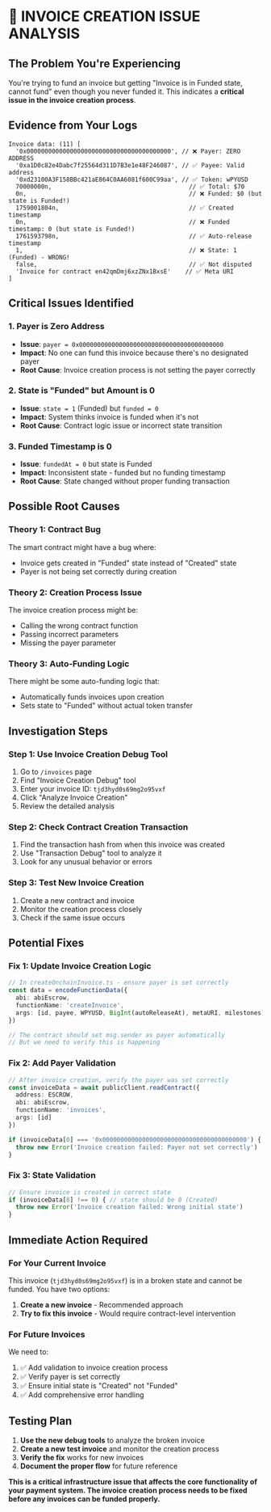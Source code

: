 # 🚨 INVOICE CREATION ISSUE ANALYSIS

## The Problem You're Experiencing

You're trying to fund an invoice but getting "Invoice is in Funded state, cannot fund" even though you never funded it. This indicates a **critical issue in the invoice creation process**.

## Evidence from Your Logs

```
Invoice data: (11) [
  '0x0000000000000000000000000000000000000000', // ❌ Payer: ZERO ADDRESS
  '0xa1D0c82e4Dabc7f25564d311D7B3e1e48F246087', // ✅ Payee: Valid address
  '0xd23100A3F158BBc421aE864C0AA6081f600C99aa', // ✅ Token: wPYUSD
  70000000n,                                      // ✅ Total: $70
  0n,                                             // ❌ Funded: $0 (but state is Funded!)
  1759001804n,                                    // ✅ Created timestamp
  0n,                                             // ❌ Funded timestamp: 0 (but state is Funded!)
  1761593798n,                                    // ✅ Auto-release timestamp
  1,                                              // ❌ State: 1 (Funded) - WRONG!
  false,                                          // ✅ Not disputed
  'Invoice for contract en42qmDmj6xzZNx1BxsE'    // ✅ Meta URI
]
```

## Critical Issues Identified

### 1. **Payer is Zero Address**
- **Issue**: `payer = 0x0000000000000000000000000000000000000000`
- **Impact**: No one can fund this invoice because there's no designated payer
- **Root Cause**: Invoice creation process is not setting the payer correctly

### 2. **State is "Funded" but Amount is 0**
- **Issue**: `state = 1` (Funded) but `funded = 0`
- **Impact**: System thinks invoice is funded when it's not
- **Root Cause**: Contract logic issue or incorrect state transition

### 3. **Funded Timestamp is 0**
- **Issue**: `fundedAt = 0` but state is Funded
- **Impact**: Inconsistent state - funded but no funding timestamp
- **Root Cause**: State changed without proper funding transaction

## Possible Root Causes

### Theory 1: Contract Bug
The smart contract might have a bug where:
- Invoice gets created in "Funded" state instead of "Created" state
- Payer is not being set correctly during creation

### Theory 2: Creation Process Issue
The invoice creation process might be:
- Calling the wrong contract function
- Passing incorrect parameters
- Missing the payer parameter

### Theory 3: Auto-Funding Logic
There might be some auto-funding logic that:
- Automatically funds invoices upon creation
- Sets state to "Funded" without actual token transfer

## Investigation Steps

### Step 1: Use Invoice Creation Debug Tool
1. Go to `/invoices` page
2. Find "Invoice Creation Debug" tool
3. Enter your invoice ID: `tjd3hyd0s69mg2o95vxf`
4. Click "Analyze Invoice Creation"
5. Review the detailed analysis

### Step 2: Check Contract Creation Transaction
1. Find the transaction hash from when this invoice was created
2. Use "Transaction Debug" tool to analyze it
3. Look for any unusual behavior or errors

### Step 3: Test New Invoice Creation
1. Create a new contract and invoice
2. Monitor the creation process closely
3. Check if the same issue occurs

## Potential Fixes

### Fix 1: Update Invoice Creation Logic
```typescript
// In createOnchainInvoice.ts - ensure payer is set correctly
const data = encodeFunctionData({
  abi: abiEscrow,
  functionName: 'createInvoice',
  args: [id, payee, WPYUSD, BigInt(autoReleaseAt), metaURI, milestones]
})

// The contract should set msg.sender as payer automatically
// But we need to verify this is happening
```

### Fix 2: Add Payer Validation
```typescript
// After invoice creation, verify the payer was set correctly
const invoiceData = await publicClient.readContract({
  address: ESCROW,
  abi: abiEscrow,
  functionName: 'invoices',
  args: [id]
})

if (invoiceData[0] === '0x0000000000000000000000000000000000000000') {
  throw new Error('Invoice creation failed: Payer not set correctly')
}
```

### Fix 3: State Validation
```typescript
// Ensure invoice is created in correct state
if (invoiceData[8] !== 0) { // state should be 0 (Created)
  throw new Error('Invoice creation failed: Wrong initial state')
}
```

## Immediate Action Required

### For Your Current Invoice
This invoice (`tjd3hyd0s69mg2o95vxf`) is in a broken state and cannot be funded. You have two options:

1. **Create a new invoice** - Recommended approach
2. **Try to fix this invoice** - Would require contract-level intervention

### For Future Invoices
We need to:
1. ✅ Add validation to invoice creation process
2. ✅ Verify payer is set correctly
3. ✅ Ensure initial state is "Created" not "Funded"
4. ✅ Add comprehensive error handling

## Testing Plan

1. **Use the new debug tools** to analyze the broken invoice
2. **Create a new test invoice** and monitor the creation process
3. **Verify the fix** works for new invoices
4. **Document the proper flow** for future reference

**This is a critical infrastructure issue that affects the core functionality of your payment system. The invoice creation process needs to be fixed before any invoices can be funded properly.**